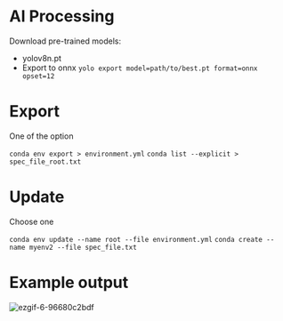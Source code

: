 # AI Processing

Download pre-trained models:
 - yolov8n.pt
  - Export to onnx `yolo export model=path/to/best.pt format=onnx opset=12`
# Export

One of the option

`conda env export > environment.yml`
`conda list --explicit > spec_file_root.txt`

# Update
Choose one

`conda env update --name root --file environment.yml`
`conda create --name myenv2 --file spec_file.txt`


# Example output

![ezgif-6-96680c2bdf](https://github.com/user-attachments/assets/b63d2232-1bac-412c-a81e-795408ca2fff)

